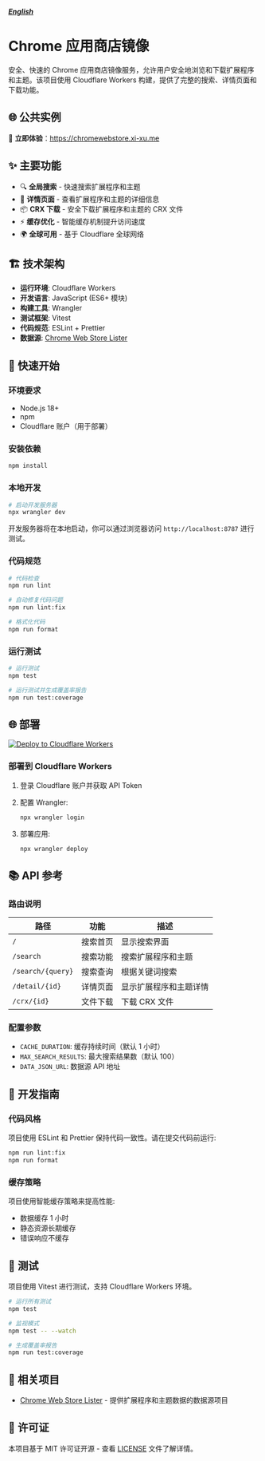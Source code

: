 ***[English](README.en.md)***

# Chrome 应用商店镜像

安全、快速的 Chrome 应用商店镜像服务，允许用户安全地浏览和下载扩展程序和主题。该项目使用 Cloudflare Workers 构建，提供了完整的搜索、详情页面和下载功能。

## 🌐 公共实例

🎯 **立即体验**：<https://chromewebstore.xi-xu.me>

## ✨ 主要功能

- 🔍 **全局搜索** - 快速搜索扩展程序和主题
- 📄 **详情页面** - 查看扩展程序和主题的详细信息
- 📦 **CRX 下载** - 安全下载扩展程序和主题的 CRX 文件
- ⚡ **缓存优化** - 智能缓存机制提升访问速度
- 🌍 **全球可用** - 基于 Cloudflare 全球网络

## 🏗️ 技术架构

- **运行环境**: Cloudflare Workers
- **开发语言**: JavaScript (ES6+ 模块)
- **构建工具**: Wrangler
- **测试框架**: Vitest
- **代码规范**: ESLint + Prettier
- **数据源**: [Chrome Web Store Lister](https://github.com/xixu-me/Chrome-Web-Store-Lister)

## 🚀 快速开始

### 环境要求

- Node.js 18+
- npm
- Cloudflare 账户（用于部署）

### 安装依赖

```bash
npm install
```

### 本地开发

```bash
# 启动开发服务器
npx wrangler dev
```

开发服务器将在本地启动，你可以通过浏览器访问 `http://localhost:8787` 进行测试。

### 代码规范

```bash
# 代码检查
npm run lint

# 自动修复代码问题
npm run lint:fix

# 格式化代码
npm run format
```

### 运行测试

```bash
# 运行测试
npm test

# 运行测试并生成覆盖率报告
npm run test:coverage
```

## 🌐 部署

[![Deploy to Cloudflare Workers](https://deploy.workers.cloudflare.com/button)](https://deploy.workers.cloudflare.com/?url=https://github.com/xixu-me/Chrome-Web-Store-Mirror)

### 部署到 Cloudflare Workers

1. 登录 Cloudflare 账户并获取 API Token
2. 配置 Wrangler:

    ```bash
    npx wrangler login
    ```

3. 部署应用:

    ```bash
    npx wrangler deploy
    ```

## 📚 API 参考

### 路由说明

| 路径 | 功能 | 描述 |
|------|------|------|
| `/` | 搜索首页 | 显示搜索界面 |
| `/search` | 搜索功能 | 搜索扩展程序和主题 |
| `/search/{query}` | 搜索查询 | 根据关键词搜索 |
| `/detail/{id}` | 详情页面 | 显示扩展程序和主题详情 |
| `/crx/{id}` | 文件下载 | 下载 CRX 文件 |

### 配置参数

- `CACHE_DURATION`: 缓存持续时间（默认 1 小时）
- `MAX_SEARCH_RESULTS`: 最大搜索结果数（默认 100）
- `DATA_JSON_URL`: 数据源 API 地址

## 🔧 开发指南

### 代码风格

项目使用 ESLint 和 Prettier 保持代码一致性。请在提交代码前运行:

```bash
npm run lint:fix
npm run format
```

### 缓存策略

项目使用智能缓存策略来提高性能:

- 数据缓存 1 小时
- 静态资源长期缓存
- 错误响应不缓存

## 🧪 测试

项目使用 Vitest 进行测试，支持 Cloudflare Workers 环境。

```bash
# 运行所有测试
npm test

# 监视模式
npm test -- --watch

# 生成覆盖率报告
npm run test:coverage
```

## 🔗 相关项目

- [Chrome Web Store Lister](https://github.com/xixu-me/Chrome-Web-Store-Lister) - 提供扩展程序和主题数据的数据源项目

## 📄 许可证

本项目基于 MIT 许可证开源 - 查看 [LICENSE](LICENSE) 文件了解详情。
